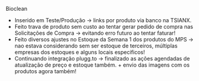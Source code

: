 Bioclean
- Inserido em Teste/Produção → links por produto via banco na TSIANX.
- Feito trava de produto sem custo ao tentar gerar pedido de compra nas Solicitações de Compra → evitando erro futuro ao tentar faturar!
- Feito diversos ajustes no Estoque da Semana 1 dos produtos do MPS → nao estava considerando sem ser estoque de terceiros, múltiplas empresas dos estoques e alguns locais especificos!
- Continuando integração plugg.to -> finalizado as ações agendadas de atualização de preço e estoque também. + envio das imagens com os produtos agora também!